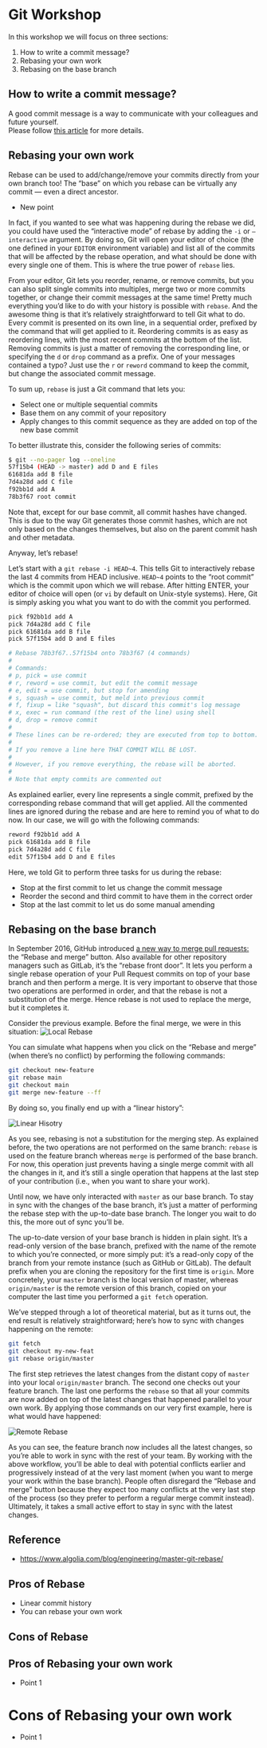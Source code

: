 # Git Workshop
In this workshop we will focus on three sections:
1. How to write a commit message?
2. Rebasing your own work
3. Rebasing on the base branch

## How to write a commit message?
A good commit message is a way to communicate with your colleagues and future yourself.<br/>
Please follow [this article](https://wiki.bloopark.com/display/BPIT/How+to+Write+a+Git+Commit+Message) for more details.

## Rebasing your own work
Rebase can be used to add/change/remove your commits directly from your own branch too! The “base” on which you rebase can be virtually any commit — even a direct ancestor.
- New point

In fact, if you wanted to see what was happening during the rebase we did, you could have used the “interactive mode” of rebase by adding the `-i` or `–interactive` argument. By doing so, Git will open your editor of choice (the one defined in your `EDITOR` environment variable) and list all of the commits that will be affected by the rebase operation, and what should be done with every single one of them. This is where the true power of `rebase` lies.

From your editor, Git lets you reorder, rename, or remove commits, but you can also split single commits into multiples, merge two or more commits together, or change their commit messages at the same time! Pretty much everything you’d like to do with your history is possible with `rebase`. And the awesome thing is that it’s relatively straightforward to tell Git what to do. Every commit is presented on its own line, in a sequential order, prefixed by the command that will get applied to it. Reordering commits is as easy as reordering lines, with the most recent commits at the bottom of the list. Removing commits is just a matter of removing the corresponding line, or specifying the `d` or `drop` command as a prefix. One of your messages contained a typo? Just use the `r` or `reword` command to keep the commit, but change the associated commit message.

To sum up, `rebase` is just a Git command that lets you:
- Select one or multiple sequential commits
- Base them on any commit of your repository
- Apply changes to this commit sequence as they are added on top of the new base commit

To better illustrate this, consider the following series of commits:

```bash
$ git --no-pager log --oneline
57f15b4 (HEAD -> master) add D and E files
61681da add B file
7d4a28d add C file
f92bb1d add A
78b3f67 root commit
```

Note that, except for our base commit, all commit hashes have changed. This is due to the way Git generates those commit hashes, which are not only based on the changes themselves, but also on the parent commit hash and other metadata.

Anyway, let’s rebase!

Let’s start with a `git rebase -i HEAD~4`. This tells Git to interactively rebase the last 4 commits from HEAD inclusive. `HEAD~4` points to the “root commit” which is the commit upon which we will rebase. After hitting ENTER, your editor of choice will open (or `vi` by default on Unix-style systems). Here, Git is simply asking you what you want to do with the commit you performed.

```bash
pick f92bb1d add A
pick 7d4a28d add C file
pick 61681da add B file
pick 57f15b4 add D and E files

# Rebase 78b3f67..57f15b4 onto 78b3f67 (4 commands)
#
# Commands:
# p, pick = use commit
# r, reword = use commit, but edit the commit message
# e, edit = use commit, but stop for amending
# s, squash = use commit, but meld into previous commit
# f, fixup = like "squash", but discard this commit's log message
# x, exec = run command (the rest of the line) using shell
# d, drop = remove commit
#
# These lines can be re-ordered; they are executed from top to bottom.
#
# If you remove a line here THAT COMMIT WILL BE LOST.
#
# However, if you remove everything, the rebase will be aborted.
#
# Note that empty commits are commented out
```

As explained earlier, every line represents a single commit, prefixed by the corresponding rebase command that will get applied. All the commented lines are ignored during the rebase and are here to remind you of what to do now. In our case, we will go with the following commands:

```bash
reword f92bb1d add A
pick 61681da add B file
pick 7d4a28d add C file
edit 57f15b4 add D and E files
```

Here, we told Git to perform three tasks for us during the rebase:

- Stop at the first commit to let us change the commit message
- Reorder the second and third commit to have them in the correct order
- Stop at the last commit to let us do some manual amending

## Rebasing on the base branch
In September 2016, GitHub introduced [a new way to merge pull requests:](https://github.blog/2016-09-26-rebase-and-merge-pull-requests/) the “Rebase and merge” button. Also available for other repository managers such as GitLab, it’s the “rebase front door”. It lets you perform a single rebase operation of your Pull Request commits on top of your base branch and then perform a merge. It is very important to observe that those two operations are performed in order, and that the rebase is not a substitution of the merge. Hence rebase is not used to replace the merge, but it completes it.

Consider the previous example. Before the final merge, we were in this situation:
![Local Rebase](https://blog-api.algolia.com/wp-content/uploads/2017/12/image2-720x239.png)

You can simulate what happens when you click on the “Rebase and merge” (when there’s no conflict) by performing the following commands:

```bash
git checkout new-feature
git rebase main
git checkout main
git merge new-feature --ff
```

By doing so, you finally end up with a “linear history”:

![Linear Hisotry](https://blog-api.algolia.com/wp-content/uploads/2017/12/image4-720x136.png)

As you see, rebasing is not a substitution for the merging step. As explained before, the two operations are not performed on the same branch: `rebase` is used on the feature branch whereas `merge` is performed of the base branch. For now, this operation just prevents having a single merge commit with all the changes in it, and it’s still a single operation that happens at the last step of your contribution (i.e., when you want to share your work).

Until now, we have only interacted with `master` as our base branch. To stay in sync with the changes of the base branch, it’s just a matter of performing the rebase step with the up-to-date base branch. The longer you wait to do this, the more out of sync you’ll be.

The up-to-date version of your base branch is hidden in plain sight. It’s a read-only version of the base branch, prefixed with the name of the remote to which you’re connected, or more simply put: it’s a read-only copy of the branch from your remote instance (such as GitHub or GitLab). The default prefix when you are cloning the repository for the first time is `origin`. More concretely, your `master` branch is the local version of master, whereas `origin/master` is the remote version of this branch, copied on your computer the last time you performed a `git fetch` operation.

We’ve stepped through a lot of theoretical material, but as it turns out, the end result is relatively straightforward; here’s how to sync with changes happening on the remote:

```bash
git fetch
git checkout my-new-feat
git rebase origin/master
```

The first step retrieves the latest changes from the distant copy of `master` into your local `origin/master` branch. The second one checks out your feature branch. The last one  performs the `rebase` so that all your commits are now added on top of the latest changes that happened parallel to your own work. By applying those commands on our very first example, here is what would have happened:

![Remote Rebase](https://blog-api.algolia.com/wp-content/uploads/2017/12/image1.png)

As you can see, the feature branch now includes all the latest changes, so you’re able to work in sync with the rest of your team. By working with the above workflow, you’ll be able to deal with potential conflicts earlier and progressively instead of at the very last moment (when you want to merge your work within the base branch). People often disregard the “Rebase and merge” button because they expect too many conflicts at the very last step of the process (so they prefer to perform a regular merge commit instead). Ultimately, it takes a small active effort to stay in sync with the latest changes.

## Reference
- https://www.algolia.com/blog/engineering/master-git-rebase/

## Pros of Rebase
- Linear commit history
- You can rebase your own work

## Cons of Rebase
## Pros of Rebasing your own work
- Point 1

# Cons of Rebasing your own work
- Point 1
